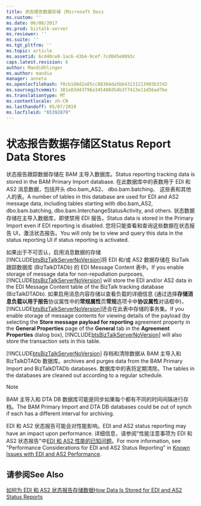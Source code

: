 ```yaml
---
title: 状态报告数据存储 |Microsoft Docs
ms.custom: ''
ms.date: 06/08/2017
ms.prod: biztalk-server
ms.reviewer: ''
ms.suite: ''
ms.tgt_pltfrm: ''
ms.topic: article
ms.assetid: 6cd40ce8-1ac6-43b4-9cef-7cd045e8893c
caps.latest.revision: 6
author: MandiOhlinger
ms.author: mandia
manager: anneta
ms.openlocfilehash: f0cb1d8d2a85cc88364da5bb43131213903b37d2
ms.sourcegitcommit: 381e83d43796a345488d54b3f7413e11d56ad7be
ms.translationtype: MT
ms.contentlocale: zh-CN
ms.lasthandoff: 05/07/2019
ms.locfileid: "65392879"
---
```

# <a name="status-report-data-stores"></a><span data-ttu-id="b6089-102">状态报告数据存储区</span><span class="sxs-lookup"><span data-stu-id="b6089-102">Status Report Data Stores</span></span>
<span data-ttu-id="b6089-103">状态报告跟踪数据存储在 BAM 主导入数据库。</span><span class="sxs-lookup"><span data-stu-id="b6089-103">Status reporting tracking data is stored in the BAM Primary Import database.</span></span> <span data-ttu-id="b6089-104">在此数据库中的表数用于 EDI 和 AS2 消息数据，包括开头 dbo.bam_AS2、 dbo.bam.batching、 这些表和其他人的表。</span><span class="sxs-lookup"><span data-stu-id="b6089-104">A number of tables in this database are used for EDI and AS2 message data, including tables starting with dbo.bam_AS2, dbo.bam.batching, dbo.bam.InterchangeStatusActivity, and others.</span></span> <span data-ttu-id="b6089-105">状态数据存储在主导入数据库，即使禁用 EDI 报告。</span><span class="sxs-lookup"><span data-stu-id="b6089-105">Status data is stored in the Primary Import even if EDI reporting is disabled.</span></span> <span data-ttu-id="b6089-106">您将只能查看和查询这些数据在状态报告 UI，激活状态报告。</span><span class="sxs-lookup"><span data-stu-id="b6089-106">You will only be to view and query this data in the status reporting UI if status reporting is activated.</span></span>  
  
 <span data-ttu-id="b6089-107">如果出于不可否认，启用消息数据的存储[!INCLUDE[btsBizTalkServerNoVersion](../includes/btsbiztalkservernoversion-md.md)]将 EDI 和/或 AS2 数据存储在 BizTalk 跟踪数据库 (BizTalkDTADb) 的 EDI Message Content 表中。</span><span class="sxs-lookup"><span data-stu-id="b6089-107">If you enable storage of message data for non-repudiation purposes, [!INCLUDE[btsBizTalkServerNoVersion](../includes/btsbiztalkservernoversion-md.md)] will store the EDI and/or AS2 data in the EDI Message Content table of the BizTalk tracking database (BizTalkDTADb).</span></span> <span data-ttu-id="b6089-108">如果启用消息内容存储以查看负载的详细信息 (通过选择**存储消息负载以用于报告**协议属性中的**常规属性**页**常规**选项卡中**协议属性**对话框中)，[!INCLUDE[btsBizTalkServerNoVersion](../includes/btsbiztalkservernoversion-md.md)]还会在此表中存储的事务集。</span><span class="sxs-lookup"><span data-stu-id="b6089-108">If you enable storage of message contents for viewing details of the payload (by selecting the **Store message payload for reporting** agreement property in the **General Properties** page of the **General** tab in the **Agreement Properties** dialog box), [!INCLUDE[btsBizTalkServerNoVersion](../includes/btsbiztalkservernoversion-md.md)] will also store the transaction sets in this table.</span></span>  
  
 [!INCLUDE[btsBizTalkServerNoVersion](../includes/btsbiztalkservernoversion-md.md)] <span data-ttu-id="b6089-109">存档和清除数据从 BAM 主导入和 BizTalkDTADb 数据库。</span><span class="sxs-lookup"><span data-stu-id="b6089-109">archives and purges data from the BAM Primary Import and BizTalkDTADb databases.</span></span> <span data-ttu-id="b6089-110">数据库中的表将定期清除。</span><span class="sxs-lookup"><span data-stu-id="b6089-110">The tables in the databases are cleaned out according to a regular schedule.</span></span>  
  
> [!NOTE]
>  <span data-ttu-id="b6089-111">BAM 主导入和 DTA DB 数据库可能是同步如果每个都有不同的时间间隔进行存档。</span><span class="sxs-lookup"><span data-stu-id="b6089-111">The BAM Primary Import and DTA DB databases could be out of synch if each has a different interval for archiving.</span></span>  
  
 <span data-ttu-id="b6089-112">EDI 和 AS2 状态报告可能会对性能影响。</span><span class="sxs-lookup"><span data-stu-id="b6089-112">EDI and AS2 status reporting may have an impact upon performance.</span></span> <span data-ttu-id="b6089-113">详细信息，请参阅"性能注意事项为 EDI 和 AS2 状态报告"中[EDI 和 AS2 性能的已知问题](../core/known-issues-with-edi-and-as2-performance.md)。</span><span class="sxs-lookup"><span data-stu-id="b6089-113">For more information, see "Performance Considerations for EDI and AS2 Status Reporting" in [Known Issues with EDI and AS2 Performance](../core/known-issues-with-edi-and-as2-performance.md).</span></span>  
  
## <a name="see-also"></a><span data-ttu-id="b6089-114">请参阅</span><span class="sxs-lookup"><span data-stu-id="b6089-114">See Also</span></span>  
 [<span data-ttu-id="b6089-115">如何为 EDI 和 AS2 状态报告存储数据</span><span class="sxs-lookup"><span data-stu-id="b6089-115">How Data Is Stored for EDI and AS2 Status Reports</span></span>](../core/how-data-is-stored-for-edi-and-as2-status-reports.md)